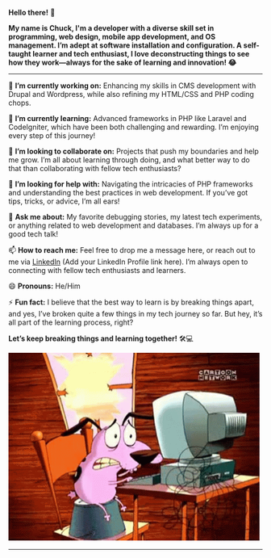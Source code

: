 **Hello there!** 👋

**My name is Chuck, I'm a developer with a diverse skill set in programming, web design, mobile app development, and OS management. I’m adept at software installation and configuration.
A self-taught learner and tech enthusiast, I love deconstructing things to see how they work—always for the sake of learning and innovation! 😂**

----

🔭 **I’m currently working on:** Enhancing my skills in CMS development with Drupal and Wordpress, while also refining my HTML/CSS and PHP coding chops.

🌱 **I’m currently learning:** Advanced frameworks in PHP like Laravel and CodeIgniter, which have been both challenging and rewarding. I’m enjoying every step of this journey!

👯 **I’m looking to collaborate on:** Projects that push my boundaries and help me grow. I’m all about learning through doing, and what better way to do that than collaborating with fellow tech enthusiasts?

🤔 **I’m looking for help with:** Navigating the intricacies of PHP frameworks and understanding the best practices in web development. If you’ve got tips, tricks, or advice, I’m all ears!

💬 **Ask me about:** My favorite debugging stories, my latest tech experiments, or anything related to web development and databases. I’m always up for a good tech talk!

📫 **How to reach me:** Feel free to drop me a message here, or reach out to me via [LinkedIn](https://www.linkedin.com/in/chucklagos/) (Add your LinkedIn Profile link here). I’m always open to connecting with fellow tech enthusiasts and learners.

😄 **Pronouns:** He/Him

⚡ **Fun fact:** I believe that the best way to learn is by breaking things apart, and yes, I’ve broken quite a few things in my tech journey so far. But hey, it’s all part of the learning process, right?

**Let’s keep breaking things and learning together!** 🛠️💻

![Chuck's Animated Welcome](src/tenor.gif)


---

<!--
**Chucklagos/Chucklagos** is a ✨ _special_ ✨ repository because its `README.md` (this file) appears on your GitHub profile.

Here are some ideas to get you started:

- 🔭 I’m currently working on ...
- 🌱 I’m currently learning ...
- 👯 I’m looking to collaborate on ...
- 🤔 I’m looking for help with ...
- 💬 Ask me about ...
- 📫 How to reach me: ...
- 😄 Pronouns: ...
- ⚡ Fun fact: ...
-->
